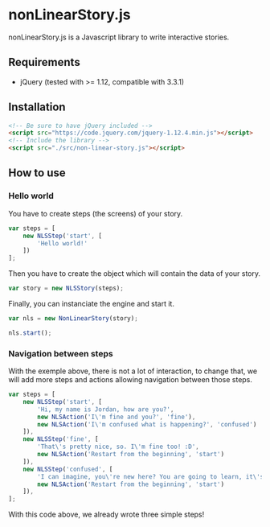 # nonLinearStory.js

nonLinearStory.js is a Javascript library to write interactive stories.

## Requirements

- jQuery (tested with >= 1.12, compatible with 3.3.1)

## Installation

```html
<!-- Be sure to have jQuery included -->
<script src="https://code.jquery.com/jquery-1.12.4.min.js"></script>
<!-- Include the library -->
<script src="./src/non-linear-story.js"></script>
```

## How to use

### Hello world

You have to create steps (the screens) of your story.

```js
var steps = [
	new NLSStep('start', [
		'Hello world!'
	])
];
```

Then you have to create the object which will contain the data of your story.

```js
var story = new NLSStory(steps);
```

Finally, you can instanciate the engine and start it.

```js
var nls = new NonLinearStory(story);

nls.start();
```

### Navigation between steps

With the exemple above, there is not a lot of interaction, to change that, we will add more steps and actions allowing navigation between those steps.

```js
var steps = [
	new NLSStep('start', [
		'Hi, my name is Jordan, how are you?',
		new NLSAction('I\'m fine and you?', 'fine'),
		new NLSAction('I\'m confused what is happening?', 'confused')
	]),
	new NLSStep('fine', [
		'That\'s pretty nice, so. I\'m fine too! :D',
		new NLSAction('Restart from the beginning', 'start')
	]),
	new NLSStep('confused', [
		'I can imagine, you\'re new here? You are going to learn, it\'s pretty <span style="color: green">simple</span>!',
		new NLSAction('Restart from the beginning', 'start')
	]),
];
```

With this code above, we already wrote three simple steps!